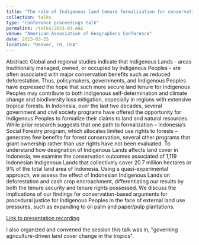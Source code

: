 ```yaml
---
title: "The role of Indigenous land tenure formalization for conservation in Indonesia"
collection: talks
type: "Conference proceedings talk"
permalink: /talks/2023-03-AAG
venue: "American Association of Geographers Conference"
date: 2023-03-25
location: "Denver, CO, USA"
---
```


Abstract: Global and regional studies indicate that Indigenous Lands - areas traditionally managed, owned, or occupied by Indigenous Peoples - are often associated with major conservation benefits such as reduced deforestation. Thus, policymakers, governments, and Indigenous Peoples have expressed the hope that such more secure land tenure for Indigenous Peoples may contribute to both indigenous self-determination and climate change and biodiversity loss mitigation, especially in regions with extensive tropical forests. In Indonesia, over the last two decades, several government and civil society programs have offered the opportunity for Indigenous Peoples to formalize their claims to land and natural resources. While prior research suggests that one path to formalization – Indonesia’s Social Forestry program, which allocates limited use rights to forests – generates few benefits for forest conservation, several other programs that grant ownership rather than use rights have not been evaluated. To understand how designation of Indigenous Lands affects land cover in Indonesia, we examine the conservation outcomes associated of 1,119 Indonesian Indigenous Lands that collectively cover 20.7 million hectares or 9% of the total land area of Indonesia. Using a quasi-experimental approach, we assess the effect of Indonesian Indigenous Lands on deforestation and cash crop encroachment, differentiating our results by both the tenure security and tenure rights possessed. We discuss the implications of our findings for conservation-based arguments for procedural justice for Indigenous Peoples in the face of external land use pressures, such as expanding to oil palm and paper/pulp plantations.

[Link to presentation recording](https://aag.secure-platform.com/aag2023/solicitations/39/sessiongallery/5648)

I also organized and convened the session this talk was in, "governing agriculture-driven land cover change in the tropics".
